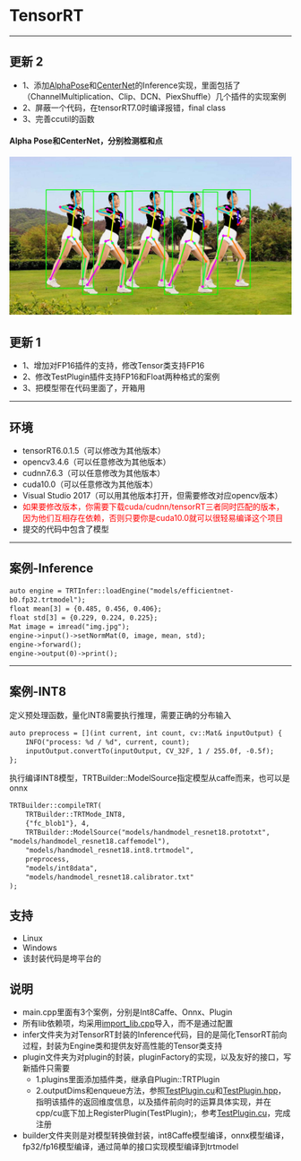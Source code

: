 # TensorRT

---
## 更新 2
* 1、添加[AlphaPose](https://github.com/MVIG-SJTU/AlphaPose)和[CenterNet](https://github.com/xingyizhou/CenterNet)的Inference实现，里面包括了（ChannelMultiplication、Clip、DCN、PiexShuffle）几个插件的实现案例
* 2、屏蔽一个代码，在tensorRT7.0时编译报错，final class
* 3、完善ccutil的函数

#### Alpha Pose和CenterNet，分别检测框和点
![image0](/workspace/person_draw.jpg)

## 更新 1
* 1、增加对FP16插件的支持，修改Tensor类支持FP16
* 2、修改TestPlugin插件支持FP16和Float两种格式的案例
* 3、把模型带在代码里面了，开箱用   
---


## 环境
* tensorRT6.0.1.5（可以修改为其他版本）
* opencv3.4.6（可以任意修改为其他版本）
* cudnn7.6.3（可以任意修改为其他版本）
* cuda10.0（可以任意修改为其他版本）
* Visual Studio 2017（可以用其他版本打开，但需要修改对应opencv版本）
* <font color=red>如果要修改版本，你需要下载cuda/cudnn/tensorRT三者同时匹配的版本，因为他们互相存在依赖，否则只要你是cuda10.0就可以很轻易编译这个项目</font>
* 提交的代码中包含了模型
---


## 案例-Inference
```
auto engine = TRTInfer::loadEngine("models/efficientnet-b0.fp32.trtmodel");
float mean[3] = {0.485, 0.456, 0.406};
float std[3] = {0.229, 0.224, 0.225};
Mat image = imread("img.jpg");
engine->input()->setNormMat(0, image, mean, std);
engine->forward();
engine->output(0)->print();
```

---

## 案例-INT8
定义预处理函数，量化INT8需要执行推理，需要正确的分布输入
```
auto preprocess = [](int current, int count, cv::Mat& inputOutput) {
    INFO("process: %d / %d", current, count);
    inputOutput.convertTo(inputOutput, CV_32F, 1 / 255.0f, -0.5f);
};
```

执行编译INT8模型，TRTBuilder::ModelSource指定模型从caffe而来，也可以是onnx
```
TRTBuilder::compileTRT(
    TRTBuilder::TRTMode_INT8, 
    {"fc_blob1"}, 4,
    TRTBuilder::ModelSource("models/handmodel_resnet18.prototxt", "models/handmodel_resnet18.caffemodel"),
    "models/handmodel_resnet18.int8.trtmodel", 
    preprocess, 
    "models/int8data", 
    "models/handmodel_resnet18.calibrator.txt"
);
```


## 支持
* Linux
* Windows
* 该封装代码是垮平台的

## 说明
* main.cpp里面有3个案例，分别是Int8Caffe、Onnx、Plugin
* 所有lib依赖项，均采用[import_lib.cpp](src/import_lib.cpp)导入，而不是通过配置
* infer文件夹为对TensorRT封装的Inference代码，目的是简化TensorRT前向过程，封装为Engine类和提供友好高性能的Tensor类支持
* plugin文件夹为对plugin的封装，pluginFactory的实现，以及友好的接口，写新插件只需要
  * 1.plugins里面添加插件类，继承自Plugin::TRTPlugin
  * 2.outputDims和enqueue方法，参照[TestPlugin.cu](src/plugin/plugins/TestPlugin.cu)和[TestPlugin.hpp](src/plugin/plugins/TestPlugin.hpp)，指明该插件的返回维度信息，以及插件前向时的运算具体实现，并在cpp/cu底下加上RegisterPlugin(TestPlugin);，参考[TestPlugin.cu](src/plugin/plugins/TestPlugin.cu)，完成注册
* builder文件夹则是对模型转换做封装，int8Caffe模型编译，onnx模型编译，fp32/fp16模型编译，通过简单的接口实现模型编译到trtmodel
